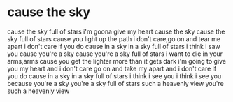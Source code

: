 # cause the sky
cause the sky full of stars
i'm goona give my heart
cause the sky
cause the sky full of stars
cause you light up the path 
i don't care,go on and tear me apart
i don't care if you do
cause in a sky
in a sky full of stars
i think i saw you
cause you're a sky 
cause you're a sky full of stars
i want to die in your arms,arms
cause you get the lighter more than it gets dark
i'm going to give you my heart
and i don't care
go on and take my apart 
and i don't care if you do
cause in a sky
in a sky full of stars
i think i see you
i think i see you
because you're a sky
you're a sky full of stars
such a heavenly view 
you're such a heavenly view

